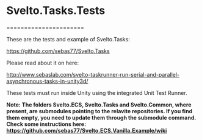 # Svelto.Tasks.Tests
======================

These are the tests and example of Svelto.Tasks:

https://github.com/sebas77/Svelto.Tasks

Please read about it on here:

http://www.sebaslab.com/svelto-taskrunner-run-serial-and-parallel-asynchronous-tasks-in-unity3d/

These tests must run inside Unity using the integrated Unit Test Runner.

**Note: The folders Svelto.ECS, Svelto.Tasks and Svelto.Common, where present, are submodules pointing to the relavite repositories. If you find them empty, you need to update them through the submodule command. Check some instructions here: https://github.com/sebas77/Svelto.ECS.Vanilla.Example/wiki**


